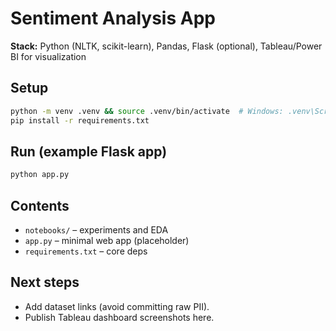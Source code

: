 # Sentiment Analysis App

**Stack:** Python (NLTK, scikit-learn), Pandas, Flask (optional), Tableau/Power BI for visualization

## Setup
```bash
python -m venv .venv && source .venv/bin/activate  # Windows: .venv\Scripts\activate
pip install -r requirements.txt
```

## Run (example Flask app)
```bash
python app.py
```

## Contents
- `notebooks/` – experiments and EDA
- `app.py` – minimal web app (placeholder)
- `requirements.txt` – core deps

## Next steps
- Add dataset links (avoid committing raw PII).
- Publish Tableau dashboard screenshots here.